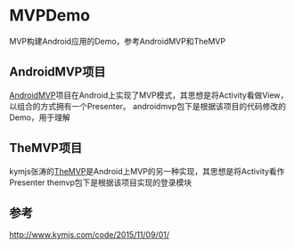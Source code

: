 # MVPDemo
MVP构建Android应用的Demo，参考AndroidMVP和TheMVP

## AndroidMVP项目
[AndroidMVP](https://github.com/antoniolg/androidmvp)项目在Android上实现了MVP模式，其思想是将Activity看做View，
以组合的方式拥有一个Presenter。
androidmvp包下是根据该项目的代码修改的Demo，用于理解

## TheMVP项目
kymjs张涛的[TheMVP](https://github.com/kymjs/TheMVP)是Android上MVP的另一种实现，其思想是将Activity看作Presenter
themvp包下是根据该项目实现的登录模块

## 参考
http://www.kymjs.com/code/2015/11/09/01/
